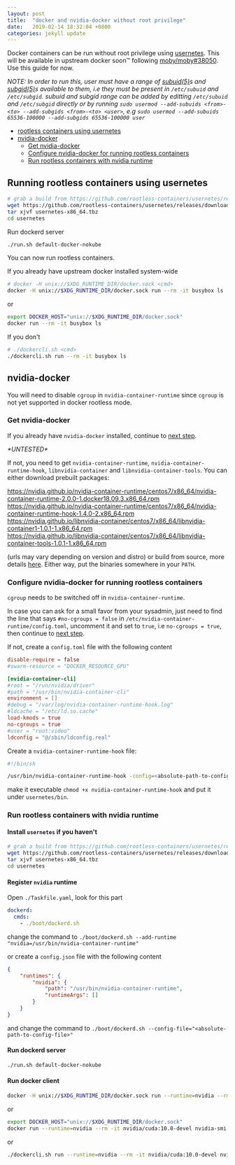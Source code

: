 ```yaml
---
layout: post
title:  "docker and nvidia-docker without root privilege"
date:   2019-02-14 18:32:04 +0800
categories: jekyll update
---
```


Docker containers can be run without root privilege using [usernetes](https://github.com/rootless-containers/usernetes). This will be available in upstream docker soon™ following [moby/moby#38050](https://github.com/moby/moby/pull/38050). Use this guide for now.

*NOTE: In order to run this, user must have a range of [subuid(5)](http://man7.org/linux/man-pages/man5/subuid.5.html)s and [subgid(5)](http://man7.org/linux/man-pages/man5/subgid.5.html)s available to them, i.e they must be present in `/etc/subuid` and `/etc/subgid`. subuid and subgid range can be added by editting `/etc/subuid` and `/etc/subgid` directly or by running `sudo usermod --add-subuids <from>-<to> --add-subgids <from>-<to> <user>`, e.g `sudo usermod --add-subuids 65536-100000 --add-subgids 65536-100000 user`*

- [rootless containers using usernetes](#running-rootless-containers-using-usernetes)
- [nvidia-docker](#nvidia-docker)
  - [Get nvidia-docker](#get-nvidia-docker)
  - [Configure nvidia-docker for running rootless containers](#configure-nvidia-docker-for-running-rootless-containers)
  - [Run rootless containers with nvidia runtime](#run-rootless-containers-with-nvidia-runtime)

## Running rootless containers using usernetes

```sh
# grab a build from https://github.com/rootless-containers/usernetes/releases
wget https://github.com/rootless-containers/usernetes/releases/download/v20190212.0/usernetes-x86_64.tbz
tar xjvf usernetes-x86_64.tbz
cd usernetes
```

Run dockerd server

```sh
./run.sh default-docker-nokube
```

You can now run rootless containers.

If you already have upstream docker installed system-wide

```sh
# docker -H unix://$XDG_RUNTIME_DIR/docker.sock <cmd>
docker -H unix://$XDG_RUNTIME_DIR/docker.sock run --rm -it busybox ls
```

or

```sh
export DOCKER_HOST="unix://$XDG_RUNTIME_DIR/docker.sock"
docker run --rm -it busybox ls
```

If you don't

```sh
# ./dockercli.sh <cmd>
./dockercli.sh run --rm -it busybox ls
```

## nvidia-docker

You will need to disable `cgroup` in `nvidia-container-runtime` since `cgroup` is not yet supported in docker rootless mode.

### Get nvidia-docker

If you already have `nvidia-docker` installed, continue to [next step](#configure-nvidia-docker-for-running-rootless-containers).

*\*UNTESTED\**

If not, you need to get `nvidia-container-runtime`, `nvidia-container-runtime-hook`, `libnvidia-container` and `libnvidia-container-tools`. You can either download prebuilt packages:

<https://nvidia.github.io/nvidia-container-runtime/centos7/x86_64/nvidia-container-runtime-2.0.0-1.docker18.09.3.x86_64.rpm>  
<https://nvidia.github.io/nvidia-container-runtime/centos7/x86_64/nvidia-container-runtime-hook-1.4.0-2.x86_64.rpm>  
<https://nvidia.github.io/libnvidia-container/centos7/x86_64/libnvidia-container1-1.0.1-1.x86_64.rpm>  
<https://nvidia.github.io/libnvidia-container/centos7/x86_64/libnvidia-container-tools-1.0.1-1.x86_64.rpm>  

(urls may vary depending on version and distro) or build from source, more details [here](https://github.com/NVIDIA/nvidia-container-runtime). Either way, put the binaries somewhere in your `PATH`.

### Configure nvidia-docker for running rootless containers

`cgroup` needs to be switched off in `nvidia-container-runtime`.

In case you can ask for a small favor from your sysadmin, just need to find the line that says `#no-cgroups = false` in `/etc/nvidia-container-runtime/config.toml`, uncomment it and set to `true`, i.e `no-cgroups = true`, then continue to [next step](#run-rootless-containers-with-nvidia-runtime).

If not, create a `config.toml` file with the following content

```toml
disable-require = false
#swarm-resource = "DOCKER_RESOURCE_GPU"

[nvidia-container-cli]
#root = "/run/nvidia/driver"
#path = "/usr/bin/nvidia-container-cli"
environment = []
#debug = "/var/log/nvidia-container-runtime-hook.log"
#ldcache = "/etc/ld.so.cache"
load-kmods = true
no-cgroups = true
#user = "root:video"
ldconfig = "@/sbin/ldconfig.real"
```

Create a `nvidia-container-runtime-hook` file:

```sh
#!/bin/sh

/usr/bin/nvidia-container-runtime-hook -config=<absolute-path-to-config.toml> "$@"
```

make it executable `chmod +x nvidia-container-runtime-hook` and put it under `usernetes/bin`.

### Run rootless containers with nvidia runtime

#### Install `usernetes` if you haven't

```sh
# grab a build from https://github.com/rootless-containers/usernetes/releases
wget https://github.com/rootless-containers/usernetes/releases/download/v20190212.0/usernetes-x86_64.tbz
tar xjvf usernetes-x86_64.tbz
cd usernetes
```

#### Register `nvidia` runtime

Open `./Taskfile.yaml`, look for this part

```yaml
dockerd:
  cmds:
    - ./boot/dockerd.sh
```

change the command to `./boot/dockerd.sh --add-runtime "nvidia=/usr/bin/nvidia-container-runtime"`

or create a `config.json` file with the following content

```json
{
    "runtimes": {
        "nvidia": {
            "path": "/usr/bin/nvidia-container-runtime",
            "runtimeArgs": []
        }
    }
}
```

and change the command to `./boot/dockerd.sh --config-file="<absolute-path-to-config-file>"`

#### Run dockerd server

```sh
./run.sh default-docker-nokube
```

#### Run docker client

```sh
docker -H unix://$XDG_RUNTIME_DIR/docker.sock run --runtime=nvidia --rm -it nvidia/cuda:10.0-devel nvidia-smi
```

or

```sh
export DOCKER_HOST="unix://$XDG_RUNTIME_DIR/docker.sock"
docker run --runtime=nvidia --rm -it nvidia/cuda:10.0-devel nvidia-smi
```

or

```sh
./dockercli.sh run --runtime=nvidia --rm -it nvidia/cuda:10.0-devel nvidia-smi
```
